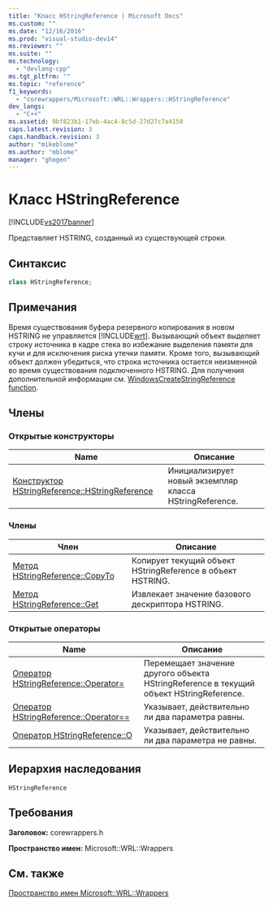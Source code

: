 ```yaml
---
title: "Класс HStringReference | Microsoft Docs"
ms.custom: ""
ms.date: "12/16/2016"
ms.prod: "visual-studio-dev14"
ms.reviewer: ""
ms.suite: ""
ms.technology: 
  - "devlang-cpp"
ms.tgt_pltfrm: ""
ms.topic: "reference"
f1_keywords: 
  - "corewrappers/Microsoft::WRL::Wrappers::HStringReference"
dev_langs: 
  - "C++"
ms.assetid: 9bf823b1-17eb-4ac4-8c5d-27d27c7a4150
caps.latest.revision: 3
caps.handback.revision: 3
author: "mikeblome"
ms.author: "mblome"
manager: "ghogen"
---
```

# Класс HStringReference
[!INCLUDE[vs2017banner](../assembler/inline/includes/vs2017banner.md)]

Представляет HSTRING, созданный из существующей строки.  
  
## Синтаксис  
  
```cpp  
class HStringReference;  
```  
  
## Примечания  
 Время существования буфера резервного копирования в новом HSTRING не управляется [!INCLUDE[wrt](../atl/reference/includes/wrt_md.md)].  Вызывающий объект выделяет строку источника в кадре стека во избежание выделения памяти для кучи и для исключения риска утечки памяти.  Кроме того, вызывающий объект должен убедиться, что строка источника остается неизменной во время существования подключенного HSTRING.  Для получения дополнительной информации см. [WindowsCreateStringReference function](http://msdn.microsoft.com/ru-ru/0361bb7e-da49-4289-a93e-de7aab8712ac).  
  
## Члены  
  
### Открытые конструкторы  
  
|Name|Описание|  
|----------|--------------|  
|[Конструктор HStringReference::HStringReference](../windows/hstringreference-hstringreference-constructor.md)|Инициализирует новый экземпляр класса HStringReference.|  
  
### Члены  
  
|Член|Описание|  
|----------|--------------|  
|[Метод HStringReference::CopyTo](../windows/hstringreference-copyto-method.md)|Копирует текущий объект HStringReference в объект HSTRING.|  
|[Метод HStringReference::Get](../windows/hstringreference-get-method.md)|Извлекает значение базового дескриптора HSTRING.|  
  
### Открытые операторы  
  
|Name|Описание|  
|----------|--------------|  
|[Оператор HStringReference::Operator\=](../windows/hstringreference-operator-assign-operator.md)|Перемещает значение другого объекта HStringReference в текущий объект HStringReference.|  
|[Оператор HStringReference::Operator\=\=](../windows/hstringreference-operator-equality-operator.md)|Указывает, действительно ли два параметра равны.|  
|[Оператор HStringReference::O](../windows/hstringreference-operator-inequality-operator.md)|Указывает, действительно ли два параметра не равны.|  
  
## Иерархия наследования  
 `HStringReference`  
  
## Требования  
 **Заголовок:** corewrappers.h  
  
 **Пространство имен:** Microsoft::WRL::Wrappers  
  
## См. также  
 [Пространство имен Microsoft::WRL::Wrappers](../Topic/Microsoft::WRL::Wrappers%20Namespace.md)